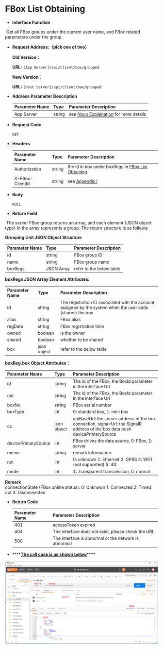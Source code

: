 # FBox List Obtaining

* **Interface Function**

​ Get all FBox groups under the current user name, and FBox related parameters under the group.

* **Request Address:（pick one of two）**

  **Old Version：**

   **URL:** `[App Server]/api/client/box/grouped`

  **New Version：**

   **URL:** `[Host Server]/api/client/box/grouped`

* **Address Parameter Description**

  | Parameter Name | Type | Parameter Description |
  | :--- | :--- | :--- |
  | App Server | string | see [Noun Explaination](https://app.gitbook.com/@upsilonauto/s/sdk-interface-and-http-interface/~/drafts/-Mj8wlgyy_R51z8IfQDt/http-document-1/login-interface/noun-explain-or-fbox-document) for more details |

* **Request Code**

  `GET`

* **Headers**

  | Parameter Name | Type | Parameter Description |
  | :--- | :--- | :--- |
  | Authorization | string | the id in box under boxRegs in [FBox List Obtaining](https://app.gitbook.com/@upsilonauto/s/sdk-interface-and-http-interface/~/drafts/-Mj9gNHJSzXO8L7zJd-l/http-document-1/untitled/untitled-4) |
  | X-FBox-ClientId | string | see [Appendix I](https://app.gitbook.com/@upsilonauto/s/sdk-interface-and-http-interface/~/drafts/-Mj9gNHJSzXO8L7zJd-l/http-document-1/appendix/untitled) |

* **Body**

   `NULL`

* **Return Field**

​ The server FBox group returns an array, and each element {JSON object type} in the array represents a group. The return structure is as follows:

 **Grouping Unit JSON Object Structure**

| Parameter Name | Type | Parameter Description |
| :--- | :--- | :--- |
| id | string | FBox group ID |
| name | string | FBox group name |
| boxRegs | JSON Array | refer to the below table |

**boxRegs JSON Array Element Attributes:**

| Parameter Name | Type | Parameter Description |
| :--- | :--- | :--- |
| id | string | The registration ID associated with the account assigned by the system when the user adds \(shares\) the box |
| alias | string | FBox alias |
| regData | string | FBox registration time |
| owned | boolean | Is the owner |
| shared | boolean | whether to be shared |
| box | json object | refer to the below table |

**boxReg.box Object Attributes：**

| Parameter Name | Type | Parameter Description |
| :--- | :--- | :--- |
| id | string | The Id of the FBox, the BoxId parameter in the interface Url |
| uid | string | The Id of the FBox, the BoxId parameter in the interface Url |
| boxNo | string | FBox serial number |
| boxType | int | 0: standard box, 1: mini box |
| cs | json object | apiBaseUrl: the server address of the box connection, signalrUrl: the SignalR address of the box data push devicePrimarySource |
| devicePrimarySource | int | FBox drives the data source, 0: FBox, 1: server |
| memo | string | remark information |
| net | int | 0: unknown 1: Ethernet 2: GPRS 4: WIFI \(not supported\) 5: 4G |
| mode | int | 1: Transparent transmission, 0: normal |

 **Remark**  
 connectionState \(FBox online status\): 0: Unknown 1: Connected 2: Timed out 3: Disconnected

* **Return Code**

  | Parameter Name | Parameter Description |
  | :--- | :--- |
  | 401 | accessToken expired |
  | 404 | The interface does not exist, please check the URL |
  | 500 | The interface is abnormal or the network is abnormal |

* \*\*\*\*[**The call case is as shown below**](https://docs.flexem.net/fbox/zh-cn/tutorials/Images/GetFBoxList.png)\*\*\*\*

![](../../../../.gitbook/assets/image%20%286%29.png)

